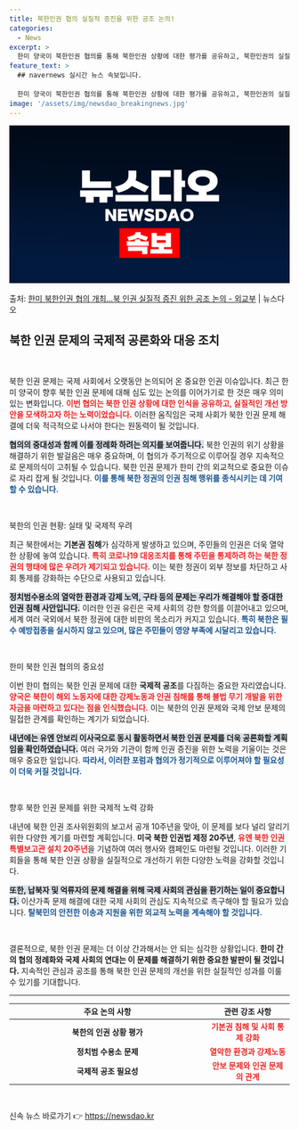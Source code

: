 ```yaml
---
title: 북한인권 협의 실질적 증진을 위한 공조 논의!
categories:
  - News
excerpt: >
  한미 양국이 북한인권 협의를 통해 북한인권 상황에 대한 평가를 공유하고, 북한인권의 실질적 증진을 위한 공조…
feature_text: >
  ## navernews 실시간 뉴스 속보입니다.

  한미 양국이 북한인권 협의를 통해 북한인권 상황에 대한 평가를 공유하고, 북한인권의 실질적 증진을 위한 공조…
image: '/assets/img/newsdao_breakingnews.jpg'
---
```


![뉴스다오 속보](/assets/img/newsdao_breakingnews.jpg)

<p>출처: <a href="https://newsdao.kr/2568" rel="dofollow">한미 북한인권 협의 개최…북 인권 실질적 증진 위한 공조 논의 - 외교부</a> | 뉴스다오</p>

<h2 data-ke-size="size26">북한 인권 문제의 국제적 공론화와 대응 조치</h2>

<p data-ke-size="size16">&nbsp;</p>

북한 인권 문제는 국제 사회에서 오랫동안 논의되어 온 중요한 인권 이슈입니다. 최근 한미 양국이 향후 북한 인권 문제에 대해 심도 있는 논의를 이어가기로 한 것은 매우 의미 있는 변화입니다. <b><span style="color: #ee2323;">이번 협의는 북한 인권 상황에 대한 인식을 공유하고, 실질적인 개선 방안을 모색하고자 하는 노력이었습니다.</span></b> 이러한 움직임은 국제 사회가 북한 인권 문제 해결에 더욱 적극적으로 나서야 한다는 원동력이 될 것입니다. 

<b><span style="background-color: #21538527;">협의의 중대성과 함께 이를 정례화 하려는 의지를 보여줍니다.</span></b> 북한 인권의 위기 상황을 해결하기 위한 발걸음은 매우 중요하며, 이 협의가 주기적으로 이루어질 경우 지속적으로 문제의식이 고취될 수 있습니다. 북한 인권 문제가 한미 간의 외교적으로 중요한 이슈로 자리 잡게 될 것입니다. <b><span style="color: #1a5490;">이를 통해 북한 정권의 인권 침해 행위를 종식시키는 데 기여할 수 있습니다.</span></b>

<p data-ke-size="size16">&nbsp;</p>

북한의 인권 현황: 실태 및 국제적 우려

최근 북한에서는 <b>기본권 침해</b>가 심각하게 발생하고 있으며, 주민들의 인권은 더욱 열악한 상황에 놓여 있습니다. <b><span style="color: #ee2323;">특히 코로나19 대응조치를 통해 주민을 통제하려 하는 북한 정권의 행태에 많은 우려가 제기되고 있습니다.</span></b> 이는 북한 정권이 외부 정보를 차단하고 사회 통제를 강화하는 수단으로 사용되고 있습니다. 

<b><span style="background-color: #21538527;">정치범수용소의 열악한 환경과 강제 노역, 구타 등의 문제는 우리가 해결해야 할 중대한 인권 침해 사안입니다.</span></b> 이러한 인권 유린은 국제 사회의 강한 항의를 이끌어내고 있으며, 세계 여러 국외에서 북한 정권에 대한 비판의 목소리가 커지고 있습니다. <b><span style="color: #1a5490;">특히 북한은 필수 예방접종을 실시하지 않고 있으며, 많은 주민들이 영양 부족에 시달리고 있습니다.</span></b>

<p data-ke-size="size16">&nbsp;</p>

한미 북한 인권 협의의 중요성

이번 한미 협의는 북한 인권 문제에 대한 <b>국제적 공조</b>를 다짐하는 중요한 자리였습니다. <b><span style="color: #ee2323;">양국은 북한이 해외 노동자에 대한 강제노동과 인권 침해를 통해 불법 무기 개발을 위한 자금을 마련하고 있다는 점을 인식했습니다.</span></b> 이는 북한의 인권 문제와 국제 안보 문제의 밀접한 관계를 확인하는 계기가 되었습니다.

<b><span style="background-color: #21538527;">내년에는 유엔 안보리 이사국으로 동시 활동하면서 북한 인권 문제를 더욱 공론화할 계획임을 확인하였습니다.</span></b> 여러 국가와 기관이 함께 인권 증진을 위한 노력을 기울이는 것은 매우 중요한 일입니다. <b><span style="color: #1a5490;">따라서, 이러한 포럼과 협의가 정기적으로 이루어져야 할 필요성이 더욱 커질 것입니다.</span></b>

<p data-ke-size="size16">&nbsp;</p>

향후 북한 인권 문제를 위한 국제적 노력 강화

내년에 북한 인권 조사위원회의 보고서 공개 10주년을 맞아, 이 문제를 보다 널리 알리기 위한 다양한 계기를 마련할 계획입니다. <b>미국 북한 인권법 제정 20주년</b>, <b><span style="color: #ee2323;">유엔 북한 인권 특별보고관 설치 20주년</span></b>을 기념하여 여러 행사와 캠페인도 마련될 것입니다. 이러한 기회들을 통해 북한 인권 상황을 실질적으로 개선하기 위한 다양한 노력을 강화할 것입니다.

<b><span style="background-color: #21538527;">또한, 납북자 및 억류자의 문제 해결을 위해 국제 사회의 관심을 환기하는 일이 중요합니다.</span></b> 이산가족 문제 해결에 대한 국제 사회의 관심도 지속적으로 촉구해야 할 필요가 있습니다. <b><span style="color: #1a5490;">탈북민의 안전한 이송과 지원을 위한 외교적 노력을 계속해야 할 것입니다.</span></b>

<p data-ke-size="size16">&nbsp;</p>

결론적으로, 북한 인권 문제는 더 이상 간과해서는 안 되는 심각한 상황입니다. <b>한미 간의 협의 정례화와 국제 사회의 연대는 이 문제를 해결하기 위한 중요한 발판이 될 것입니다.</b> 지속적인 관심과 공조를 통해 북한 인권 문제의 개선을 위한 실질적인 성과를 이룰 수 있기를 기대합니다. 

<hr>

<table style="width: 100%;">
    <thead>
        <tr>
            <th style="width: 70%; text-align: center;"><b>주요 논의 사항</b></th>
            <th style="width: 30%; text-align: center;"><b>관련 강조 사항</b></th>
        </tr>
    </thead>
    <tbody>
        <tr>
            <td style="text-align: center; height: 17px;"><b>북한의 인권 상황 평가</b></td>
            <td style="text-align: center; height: 17px;"><b><span style="color: #ee2323;">기본권 침해 및 사회 통제 강화</span></b></td>
        </tr>
        <tr>
            <td style="text-align: center; height: 17px;"><b>정치범 수용소 문제</b></td>
            <td style="text-align: center; height: 17px;"><b><span style="color: #ee2323;">열악한 환경과 강제노동</span></b></td>
        </tr>
        <tr>
            <td style="text-align: center; height: 17px;"><b>국제적 공조 필요성</b></td>
            <td style="text-align: center; height: 17px;"><b><span style="color: #ee2323;">안보 문제와 인권 문제의 관계</span></b></td>
        </tr>
    </tbody>
</table>

<p data-ke-size="size16">&nbsp;</p> 

신속 뉴스 바로가기 👉 <a href="https://newsdao.kr" rel="dofollow">https://newsdao.kr</a>


